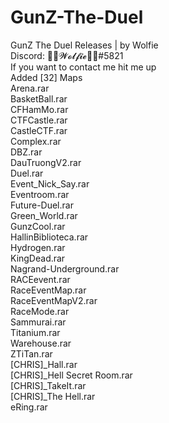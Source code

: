 # GunZ-The-Duel
GunZ The Duel Releases | by Wolfie<br>
Discord: 🐾🐺𝓦𝓸𝓵𝓯𝓲𝓮🐺🐾#5821<br>
If you want to contact me hit me up <br>
Added [32] Maps<br>
Arena.rar	<br>
BasketBall.rar	<br>
CFHamMo.rar	<br>
CTFCastle.rar	<br>
CastleCTF.rar	<br>
Complex.rar	<br>
DBZ.rar	<br>
DauTruongV2.rar	<br>
Duel.rar	<br>
Event_Nick_Say.rar	<br>
Eventroom.rar	<br>
Future-Duel.rar	<br>
Green_World.rar	<br>
GunzCool.rar	<br>
HallinBiblioteca.rar	<br>
Hydrogen.rar	<br>
KingDead.rar	<br>
Nagrand-Underground.rar	<br>
RACEevent.rar	<br>
RaceEventMap.rar	<br>
RaceEventMapV2.rar	<br>
RaceMode.rar	<br>
Sammurai.rar	<br>
Titanium.rar	<br>
Warehouse.rar	<br>
ZTiTan.rar	<br>
[CHRIS]_Hall.rar <br>
[CHRIS]_Hell Secret Room.rar	<br>
[CHRIS]_TakeIt.rar	<br>
[CHRIS]_The Hell.rar	<br>
eRing.rar<br>
